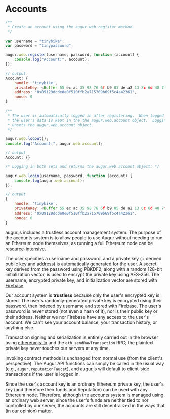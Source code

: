 Accounts
========

```javascript
/**
 * Create an account using the augur.web.register method.
 */

var username = "tinybike";
var password = "tinypassword";

augur.web.register(username, password, function (account) {
    console.log("Account:", account); 
});

// output
Account: {
    handle: 'tinybike',
    privateKey: <Buffer 55 ec ac 35 98 76 6f b9 05 de a2 13 8c 6d 48 7f 07 9e b1 36 a8 fb eb 5b 93 e2 59 6f 91 4f 35 81>,
    address: '0x09129dcde8e0f510ffb2a715709b69f5c4a42361',
    nonce: 0
}

/**
 * The user is automatically logged in after registering.  When logged in,
 * the user's data is kept in the the augur.web.account object.  Logging out
 * unsets the augur.web.account object.
 */

augur.web.logout();
console.log("Account:", augur.web.account);

// output
Account: {}

/* Logging in both sets and returns the augur.web.account object: */

augur.web.login(username, password, function (account) {
    console.log(augur.web.account);
});

// output
{
    handle: 'tinybike',
    privateKey: <Buffer 55 ec ac 35 98 76 6f b9 05 de a2 13 8c 6d 48 7f 07 9e b1 36 a8 fb eb 5b 93 e2 59 6f 91 4f 35 81>,
    address: '0x09129dcde8e0f510ffb2a715709b69f5c4a42361',
    nonce: 0
}
```

augur.js includes a trustless account management system.  The purpose of the accounts system is to allow people to use Augur without needing to run an Ethereum node themselves, as running a full Ethereum node can be resource-intensive.

The user specifies a username and password, and a private key (+ derived public key and address) is automatically generated for the user.  A secret key derived from the password using PBKDF2, along with a random 128-bit initialization vector, is used to encrypt the private key using AES-256.  The username, encrypted private key, and initialization vector are stored with [Firebase](https://www.firebase.com/).

<aside class="success">Our account system is <b>trustless</b> because only the user's encrypted key is stored.  The user's randomly-generated private key is encrypted using their password, then indexed by username and stored with Firebase.  The user's password is never stored (not even a hash of it), nor is their public key or their address.  Neither we nor Firebase have any access to the user's account.  We can't see your account balance, your transaction history, or anything else.</aside>

Transaction signing and serialization is entirely carried out in the browser using [ethereumjs-tx](https://github.com/ethereum/ethereumjs-tx) and the `eth_sendRawTransaction` RPC; the plaintext private key never touches our servers at any time.

Invoking contract methods is unchanged from normal use (from the client's perspective).  The Augur API functions can simply be called in the usual way (e.g., `augur.reputationFaucet`), and augur.js will default to client-side transactions if the user is logged in.

<aside class="notice">Since the user's account key is an ordinary Ethereum private key, the user's key (and therefore their funds and Reputation) can be used with any Ethereum node.  Therefore, although the accounts system is managed using an ordinary web server, since the user's funds are neither tied to nor controlled by our server, the accounts are still decentralized in the ways that (in our opinion) matter.</aside>
